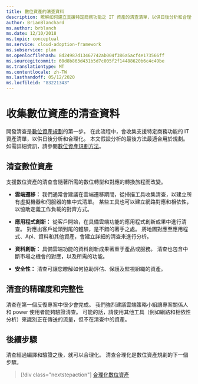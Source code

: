 ```yaml
---
title: 數位資產的清查資料
description: 瞭解如何建立支援特定商務功能之 IT 資產的清查清單，以供日後分析和合理化。
author: BrianBlanchard
ms.author: brblanch
ms.date: 12/10/2018
ms.topic: conceptual
ms.service: cloud-adoption-framework
ms.subservice: plan
ms.openlocfilehash: 8d24987d13467742ab004f386a5acf4e173566ff
ms.sourcegitcommit: 60d8b863d431b5d7c005f2f14488620b6c4c49be
ms.translationtype: MT
ms.contentlocale: zh-TW
ms.lasthandoff: 05/12/2020
ms.locfileid: "83221343"
---
```

# <a name="gather-inventory-data-for-a-digital-estate"></a>收集數位資產的清查資料

開發清查是[數位資產規劃](./index.md)的第一步。 在此流程中，會收集支援特定商務功能的 IT 資產清單，以供日後分析和合理化。 本文假設分析的最後方法最適合用於規劃。 如需詳細資訊，請參閱[數位資產規劃方法](./approach.md)。

## <a name="take-inventory-of-a-digital-estate"></a>清查數位資產

支援數位資產的清查會隨著所需的數位轉型和對應的轉換旅程而改變。

- **雲端遷移：** 我們通常會建議在雲端遷移期間，從掃描工具收集清查，以建立所有虛擬機器和伺服器的集中式清單。 某些工具也可以建立網路對應和相依性，以協助定義工作負載的對齊方式。

- **應用程式創新：** 從客戶開始，在具備雲端功能的應用程式創新成果中進行清查。 對應出客戶從頭到尾的體驗，是不錯的著手之處。 將地圖對應至應用程式、Api、資料和其他資產，會建立詳細的清查來進行分析。

- **資料創新：** 具備雲端功能的資料創新成果著重于產品或服務。 清查也包含中斷市場之機會的對應，以及所需的功能。

- **安全性：** 清查可讓您瞭解如何協助評估、保護及監視組織的資產。

## <a name="accuracy-and-completeness-of-an-inventory"></a>清查的精確度和完整性

清查在第一個反復專案中很少會完成。 我們強烈建議雲端策略小組讓專案關係人和 power 使用者能夠驗證清查。 可能的話，請使用其他工具（例如網路和相依性分析）來識別正在傳送的流量，但不在清查中的資產。

## <a name="next-steps"></a>後續步驟

清查經過編譯和驗證之後，就可以合理化。 清查合理化是數位資產規劃的下一個步驟。

> [!div class="nextstepaction"]
> [合理化數位資產](./rationalize.md)
